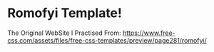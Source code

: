 # Romofyi Template!

The Original WebSite I Practised From: https://www.free-css.com/assets/files/free-css-templates/preview/page281/romofyi/

